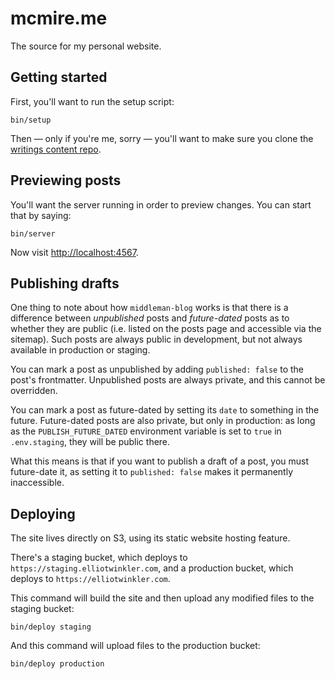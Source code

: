 # mcmire.me

The source for my personal website.

## Getting started

First, you'll want to run the setup script:

    bin/setup

Then — only if you're me, sorry — you'll want to make sure you clone the
[writings content
repo](https://github.com/mcmire/personal-content--writings.git).

## Previewing posts

You'll want the server running in order to preview changes. You can start that
by saying:

    bin/server

Now visit <http://localhost:4567>.

## Publishing drafts

One thing to note about how `middleman-blog` works is that there is a difference
between *unpublished* posts and *future-dated* posts as to whether they are
public (i.e. listed on the posts page and accessible via the sitemap). Such
posts are always public in development, but not always available in production
or staging.

You can mark a post as unpublished by adding `published: false` to the post's
frontmatter. Unpublished posts are always private, and this cannot be overridden.

You can mark a post as future-dated by setting its `date` to something in the
future. Future-dated posts are also private, but only in production: as long as
the `PUBLISH_FUTURE_DATED` environment variable is set to `true` in
`.env.staging`, they will be public there.

What this means is that if you want to publish a draft of a post, you must
future-date it, as setting it to `published: false` makes it permanently
inaccessible.

## Deploying

The site lives directly on S3, using its static website hosting feature.

There's a staging bucket, which deploys to `https://staging.elliotwinkler.com`,
and a production bucket, which deploys to `https://elliotwinkler.com`.

This command will build the site and then upload any modified files to the
staging bucket:

    bin/deploy staging

And this command will upload files to the production bucket:

    bin/deploy production
